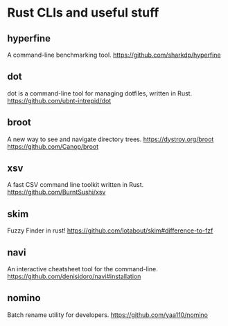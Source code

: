 # Rust CLIs and useful stuff

## hyperfine

A command-line benchmarking tool. https://github.com/sharkdp/hyperfine

## dot

dot is a command-line tool for managing dotfiles, written in Rust. https://github.com/ubnt-intrepid/dot

## broot

A new way to see and navigate directory trees. https://dystroy.org/broot https://github.com/Canop/broot

## xsv

A fast CSV command line toolkit written in Rust. https://github.com/BurntSushi/xsv

## skim

Fuzzy Finder in rust! https://github.com/lotabout/skim#difference-to-fzf

## navi

An interactive cheatsheet tool for the command-line. https://github.com/denisidoro/navi#installation

## nomino

Batch rename utility for developers. https://github.com/yaa110/nomino
